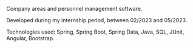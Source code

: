 Company areas and personnel management software.

Developed during my internship period, between 02/2023 and 05/2023.

Technologies used: Spring, Spring Boot, Spring Data, Java, SQL, JUnit, Angular, Bootstrap.
